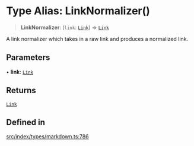 # Type Alias: LinkNormalizer()

> **LinkNormalizer**: (`link`: [`Link`](../../expressions/classes/Link.md)) => [`Link`](../../expressions/classes/Link.md)

A link normalizer which takes in a raw link and produces a normalized link.

## Parameters

• **link**: [`Link`](../../expressions/classes/Link.md)

## Returns

[`Link`](../../expressions/classes/Link.md)

## Defined in

[src/index/types/markdown.ts:786](https://github.com/blacksmithgu/datacore/blob/7b0c019def7e079c43dc5dbea32d9f610e95285b/src/index/types/markdown.ts#L786)
